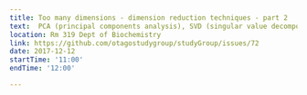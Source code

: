 ```yaml
---
title: Too many dimensions - dimension reduction techniques - part 2
text:  PCA (principal components analysis), SVD (singular value decomposition) and MDS (multi-dimensional scaling) - how they work (and how they are basically all the same thing under certain situations), how we use them for dimension reduction (including for ancestry/relatedness correction), and how we can use the rsvd package to calculate the SVD really fast.
location: Rm 319 Dept of Biochemistry
link: https://github.com/otagostudygroup/studyGroup/issues/72
date: 2017-12-12
startTime: '11:00'
endTime: '12:00'

---
```


